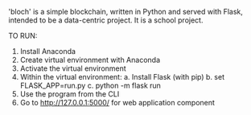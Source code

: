 'bloch' is a simple blockchain, written in Python and served with Flask, intended to be a data-centric project. It is a school project.

TO RUN:
1. Install Anaconda
2. Create virtual environment with Anaconda
3. Activate the virtual environment
4. Within the virtual environment:
    a. Install Flask (with pip)
    b. set FLASK_APP=run.py
    c. python -m flask run
5. Use the program from the CLI
6. Go to http://127.0.0.1:5000/ for web application component
